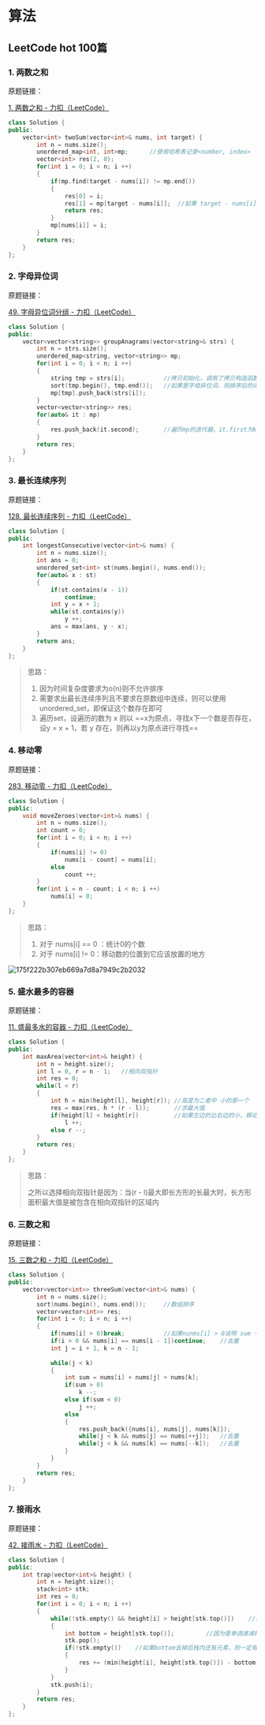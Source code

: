 # 算法

## LeetCode hot 100篇

### 1. 两数之和

原题链接：

[1. 两数之和 - 力扣（LeetCode）](https://leetcode.cn/problems/two-sum/description/?envType=study-plan-v2&envId=top-100-liked)

```c++
class Solution {
public:
    vector<int> twoSum(vector<int>& nums, int target) {
        int n = nums.size();
        unordered_map<int, int>mp;		//使用哈希表记录<number, index>
        vector<int> res(2, 0);
        for(int i = 0; i < n; i ++)
        {
            if(mp.find(target - nums[i]) != mp.end())
            {
                res[0] = i;
                res[1] = mp[target - nums[i]];	//如果 target - nums[i]存在在哈希表中则找到了
                return res;
            }
            mp[nums[i]] = i;
        }
        return res;
    }
};
```

### 2. 字母异位词

原题链接：

[49. 字母异位词分组 - 力扣（LeetCode）](https://leetcode.cn/problems/group-anagrams/description/?envType=study-plan-v2&envId=top-100-liked)

```c++
class Solution {
public:
    vector<vector<string>> groupAnagrams(vector<string>& strs) {
        int n = strs.size();
        unordered_map<string, vector<string>> mp;
        for(int i = 0; i < n; i ++)
        {
            string tmp = strs[i];			//拷贝初始化，调用了拷贝构造函数
            sort(tmp.begin(), tmp.end());	//如果是字母异位词，则排序后的词组是相同的，可作为索引
            mp[tmp].push_back(strs[i]);
        }
        vector<vector<string>> res;
        for(auto& it : mp)
        {
            res.push_back(it.second);		//遍历mp的迭代器，it.first为key，it.second为value
        }
        return res;
    }
};
```

### 3. 最长连续序列

原题链接：

[128. 最长连续序列 - 力扣（LeetCode）](https://leetcode.cn/problems/longest-consecutive-sequence/description/?envType=study-plan-v2&envId=top-100-liked)

```c++
class Solution {
public:
    int longestConsecutive(vector<int>& nums) {
        int n = nums.size();
        int ans = 0;
        unordered_set<int> st(nums.begin(), nums.end());
        for(auto& x : st)
        {
            if(st.contains(x - 1))
                continue;
            int y = x + 1;
            while(st.contains(y))
                y ++;
            ans = max(ans, y - x);
        }
        return ans;
    }
};
```

> 思路：
>
> 1. 因为时间复杂度要求为o(n)则不允许排序
> 2. 需要求出最长连续序列且不要求在原数组中连续，则可以使用unordered_set，即保证这个数存在即可
> 3. 遍历set，设遍历的数为 x  则以 ==x为原点，寻找x下一个数是否存在，设y = x + 1，若 y 存在，则再以y为原点进行寻找==

### 4. 移动零

原题链接：

[283. 移动零 - 力扣（LeetCode）](https://leetcode.cn/problems/move-zeroes/?envType=study-plan-v2&envId=top-100-liked)

```c++
class Solution {
public:
    void moveZeroes(vector<int>& nums) {
        int n = nums.size();
        int count = 0;
        for(int i = 0; i < n; i ++)
        {
            if(nums[i] != 0)
                nums[i - count] = nums[i];
            else
                count ++;
        }
        for(int i = n - count; i < n; i ++)
            nums[i] = 0;
    }
};
```

> 思路：
>
> 1. 对于 nums[i] == 0 ：统计0的个数
> 2. 对于 nums[i] != 0：移动数的位置到它应该放置的地方

![175f222b307eb669a7d8a7949c2b2032](./assets/175f222b307eb669a7d8a7949c2b2032.png)

### 5. 盛水最多的容器

原题链接：

[11. 盛最多水的容器 - 力扣（LeetCode）](https://leetcode.cn/problems/container-with-most-water/?envType=study-plan-v2&envId=top-100-liked)

```c++
class Solution {
public:
    int maxArea(vector<int>& height) {
        int n = height.size();
        int l = 0, r = n - 1;	//相向双指针
        int res = 0;
        while(l < r)
        {
            int h = min(height[l], height[r]); //高度为二者中 小的那一个
            res = max(res, h * (r - l));	   //求最大值
            if(height[l] < height[r])		   //如果左边的比右边的小，移动左边的指针，反之移动右边的	
                l ++;
            else r --;
        }
        return res;
    }
};
```

> 思路：
>
> 之所以选择相向双指针是因为：当(r - l)最大即长方形的长最大时，长方形面积最大值是被包含在相向双指针的区域内

### 6. 三数之和

原题链接：

[15. 三数之和 - 力扣（LeetCode）](https://leetcode.cn/problems/3sum/description/?envType=study-plan-v2&envId=top-100-liked)

```c++
class Solution {
public:
    vector<vector<int>> threeSum(vector<int>& nums) {
        int n = nums.size();
        sort(nums.begin(), nums.end());		//数组排序
        vector<vector<int>> res;			
        for(int i = 0; i < n; i ++)
        {
            if(nums[i] > 0)break;			//如果nunms[i] > 0说明 sum 一定大于 0
            if(i > 0 && nums[i] == nums[i - 1])continue;	//去重
            int j = i + 1, k = n - 1;
            
            while(j < k)
            {
                int sum = nums[i] + nums[j] + nums[k];
                if(sum > 0)
                    k --;
                else if(sum < 0)
                    j ++;
                else
                {
                    res.push_back({nums[i], nums[j], nums[k]});
                    while(j < k && nums[j] == nums[++j]);	//去重
                    while(j < k && nums[k] == nums[--k]);	//去重
                }
            }
        }
        return res;
    }
};
```

### 7. 接雨水

原题链接：

[42. 接雨水 - 力扣（LeetCode）](https://leetcode.cn/problems/trapping-rain-water/description/?envType=study-plan-v2&envId=top-100-liked)

```c++
class Solution {
public:
    int trap(vector<int>& height) {
        int n = height.size();
        stack<int> stk;
        int res = 0;
        for(int i = 0; i < n; i ++)
        {
            while(!stk.empty() && height[i] > height[stk.top()])	//使用了单调递减栈
            {
                int bottom = height[stk.top()];			//因为是单调递减栈，所以栈顶就是bottom
                stk.pop();
                if(!stk.empty())	//如果bottom去掉后栈内还有元素，则一定有雨水
                {
                    res += (min(height[i], height[stk.top()]) - bottom) * (i - stk.top() - 1); //计算有多少雨水
                }
            }
            stk.push(i);
        }
        return res;
    }
};
```

